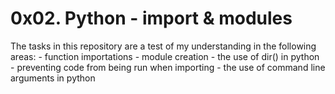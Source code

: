 # 0x02. Python - import & modules

The tasks in this repository are a test of my understanding in the following areas:
    - function importations
    - module creation
    - the use of dir() in python
    - preventing code from being run when importing
    - the use of command line arguments in python
